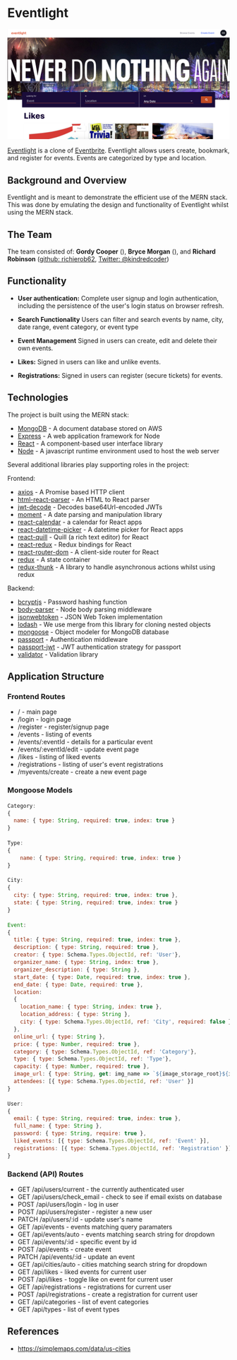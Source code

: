 # Eventlight

![](frontend/src/assets/images/eventlight.png)

[Eventlight](https://eventlight.herokuapp.com) is a clone of [Eventbrite](https://www.eventbrite.com/). Eventlight allows users create, bookmark, and register for events. Events are categorized by type and location.

## Background and Overview

Eventlight and is meant to demonstrate the efficient use of the MERN stack. This was done by emulating the design and functionality of Eventlight whilst using the MERN stack.

## The Team

The team consisted of:
**Gordy Cooper** (), **Bryce Morgan** (), and **Richard Robinson** ([github: richierob62](https://github.com/richierob62), [Twitter: @kindredcoder](https://twitter.com/kindredcoder))

## Functionality

- **User authentication:** Complete user signup and login authentication, including the persistence of the user's login status on browser refresh.

- **Search Functionality** Users can filter and search events by name, city, date range, event category, or event type

- **Event Management** Signed in users can create, edit and delete their own events.

- **Likes:** Signed in users can like and unlike events.

- **Registrations:** Signed in users can register (secure tickets) for events.

## Technologies

The project is built using the MERN stack:

- [MongoDB](https://www.mongodb.com/) - A document database stored on AWS
- [Express](https://expressjs.com/) - A web application framework for Node
- [React](https://reactjs.org/) - A component-based user interface library
- [Node](https://nodejs.org/en/) - A javascript runtime environment used to host the web server

Several additional libraries play supporting roles in the project:

Frontend:

- [axios](https://github.com/axios/axios) - A Promise based HTTP client
- [html-react-parser](https://github.com/remarkablemark/html-react-parser) - An HTML to React parser
- [jwt-decode](https://github.com/auth0/jwt-decode) - Decodes base64Url-encoded JWTs
- [moment](https://momentjs.com/) - A date parsing and manipulation library
- [react-calendar](https://github.com/wojtekmaj/react-calendar) - a calendar for React apps
- [react-datetime-picker](https://github.com/wojtekmaj/react-datetime-picker) - A datetime picker for React apps
- [react-quill](https://github.com/zenoamaro/react-quill) - Quill (a rich text editor) for React
- [react-redux](https://github.com/reduxjs/react-redux) - Redux bindings for React
- [react-router-dom](https://github.com/ReactTraining/react-router) - A client-side router for React
- [redux](https://redux.js.org/) - A state container
- [redux-thunk](https://github.com/reduxjs/redux-thunk) - A library to handle asynchronous actions whilst using redux

Backend:

- [bcryptjs](https://github.com/dcodeIO/bcrypt.js) - Password hashing function
- [body-parser](https://github.com/expressjs/body-parser) - Node body parsing middleware
- [jsonwebtoken](https://github.com/auth0/node-jsonwebtoken) - JSON Web Token implementation
- [lodash](https://github.com/lodash/lodash) - We use merge from this library for cloning nested objects
- [mongoose](https://github.com/Automattic/mongoose) - Object modeler for MongoDB database
- [passport](http://www.passportjs.org/) - Authentication middleware
- [passport-jwt](https://github.com/mikenicholson/passport-jwt) - JWT authentication strategy for passport
- [validator](https://github.com/skaterdav85/validatorjs) - Validation library

## Application Structure

### Frontend Routes

- / - main page
- /login - login page
- /register - register/signup page
- /events - listing of events
- /events/:eventId - details for a particular event
- /events/:eventId/edit - update event page
- /likes - listing of liked events
- /registrations - listing of user's event registrations
- /myevents/create - create a new event page

### Mongoose Models

```javascript
Category:
{
  name: { type: String, required: true, index: true }
}

Type:
{
	name: { type: String, required: true, index: true }
}

City:
{
  city: { type: String, required: true, index: true },
  state: { type: String, required: true, index: true }
}

Event:
{
  title: { type: String, required: true, index: true },
  description: { type: String, required: true },
  creator: { type: Schema.Types.ObjectId, ref: 'User'},
  organizer_name: { type: String, index: true },
  organizer_description: { type: String },
  start_date: { type: Date, required: true, index: true },
  end_date: { type: Date, required: true },
  location:
  {
    location_name: { type: String, index: true },
    location_address: { type: String },
    city: { type: Schema.Types.ObjectId, ref: 'City', required: false }
  },
  online_url: { type: String },
  price: { type: Number, required: true },
  category: { type: Schema.Types.ObjectId, ref: 'Category'},
  type: { type: Schema.Types.ObjectId, ref: 'Type'},
  capacity: { type: Number, required: true },
  image_url: { type: String, get: img_name => `${image_storage_root}${img_name}`},
  attendees: [{ type: Schema.Types.ObjectId, ref: 'User' }]
}

User:
{
  email: { type: String, required: true, index: true },
  full_name: { type: String },
  password: { type: String, require: true },
  liked_events: [{ type: Schema.Types.ObjectId, ref: 'Event' }],
  registrations: [{ type: Schema.Types.ObjectId, ref: 'Registration' }]
}

```

### Backend (API) Routes

- GET /api/users/current - the currently authenticated user
- GET /api/users/check_email - check to see if email exists on database
- POST /api/users/login - log in user
- POST /api/users/register - register a new user
- PATCH /api/users/:id - update user's name
- GET /api/events - events matching query paramaters
- GET /api/events/auto - events matching search string for dropdown
- GET /api/events/:id - specific event by id
- POST /api/events - create event
- PATCH /api/events/:id - update an event
- GET /api/cities/auto - cities matching search string for dropdown
- GET /api/likes - liked events for current user
- POST /api/likes - toggle like on event for current user
- GET /api/registrations - registrations for current user
- POST /api/registrations - create a registration for current user
- GET /api/categories - list of event categories
- GET /api/types - list of event types

## References

- https://simplemaps.com/data/us-cities
